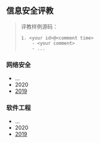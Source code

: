 ## 信息安全评教

> 评教样例源码：
>
> ```
> 1. <your id>@<comment time>
>     - <your comment>
>     - ...
> ```

### 网络安全

- ...
- 2020
- [2019](19/README.md#)

### 软件工程

- ...
- 2020
- [2019](19/README.md#)
